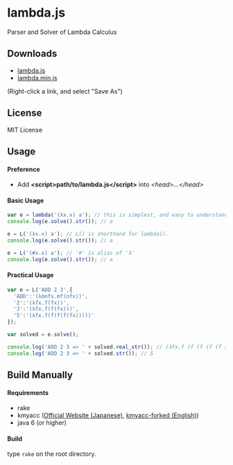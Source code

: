# lambda.js

Parser and Solver of Lambda Calculus

## Downloads

- [lambda.js](https://raw.githubusercontent.com/atmarksharp/lambda-js/master/lambda.js)
- [lambda.min.js](https://raw.githubusercontent.com/atmarksharp/lambda-js/master/lambda.min.js)

(Right-click a link, and select "Save As")

## License

MIT License

## Usage

#### Preference

- Add **&lt;script>**path/to/lambda.js**&lt;/script>** into *&lt;head>...&lt;/head>*

#### Basic Usage

```javascript
var e = lambda('(λx.x) a'); // this is simplest, and easy to understand.
console.log(e.solve().str()); // a

e = L('(λx.x) a'); // L() is shorthand for lambda().
console.log(e.solve().str()); // a

e = L('(#x.x) a'); // '#' is alias of 'λ'
console.log(e.solve().str()); // a
```

#### Practical Usage

```javascript
var e = L('ADD 2 3',{
  'ADD':'(λmnfx.mf(nfx))',
  '2':'(λfx.f(fx))',
  '3':'(λfx.f(f(fx)))',
  '5':'(λfx.f(f(f(f(fx)))))'
});

var solved = e.solve();

console.log('ADD 2 3 => ' + solved.real_str()); // (λfx.f (f (f (f (f x)))))
console.log('ADD 2 3 => ' + solved.str()); // 5
```

## Build Manually

#### Requirements

- rake
- kmyacc ([Official Website (Japanese)](http://www005.upp.so-net.ne.jp/kmori/kmyacc/), [kmyacc-forked (English)](https://github.com/moriyoshi/kmyacc-forked))
- java 6 (or higher)

#### Build

type `rake` on the root directory.

